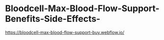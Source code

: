 # Bloodcell-Max-Blood-Flow-Support-Benefits-Side-Effects-
https://bloodcell-max-blood-flow-support-buy.webflow.io/
